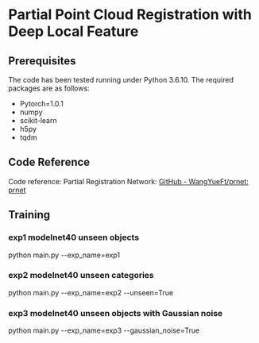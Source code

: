 # Partial Point Cloud Registration with Deep Local Feature
## Prerequisites
The code has been tested running under Python 3.6.10.
The required packages are as follows:
- Pytorch=1.0.1
- numpy
- scikit-learn
- h5py
- tqdm
## Code Reference
Code reference: Partial Registration Network: [GitHub - WangYueFt/prnet: prnet](https://github.com/WangYueFt/prnet)
## Training
### exp1 modelnet40 unseen objects
python main.py --exp_name=exp1
### exp2 modelnet40 unseen categories
python main.py --exp_name=exp2 --unseen=True
### exp3 modelnet40 unseen objects with Gaussian noise
python main.py --exp_name=exp3 --gaussian_noise=True
